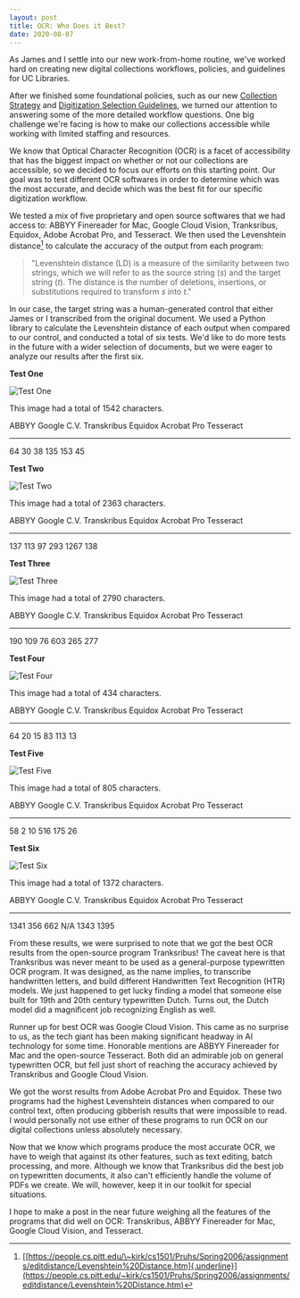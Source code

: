 ```yaml
---
layout: post
title: OCR: Who Does it Best?
date: 2020-08-07
---
```


As James and I settle into our new work-from-home routine, we've worked
hard on creating new digital collections workflows, policies, and
guidelines for UC Libraries.

After we finished some foundational policies, such as our new [Collection Strategy](/collection-strategy.md)
and [Digitization Selection Guidelines](/digitization-selection-guidelines.md),
we turned our attention to answering some of the more detailed workflow questions.
One big challenge we're facing is how to make our collections accessible
while working with limited staffing and resources.

We know that Optical Character Recognition (OCR) is a facet of
accessibility that has the biggest impact on whether or not our
collections are accessible, so we decided to focus our efforts on this
starting point. Our goal was to test different OCR softwares in order to
determine which was the most accurate, and decide which was the best fit
for our specific digitization workflow.

We tested a mix of five proprietary and open source softwares that we
had access to: ABBYY Finereader for Mac, Google Cloud Vision,
Tranksribus, Equidox, Adobe Acrobat Pro, and Tesseract. We then used the
Levenshtein distance[^1] to calculate the accuracy of the output from
each program:

> "Levenshtein distance (LD) is a measure of the similarity between two
> strings, which we will refer to as the source string (*s*) and the
> target string (*t*). The distance is the number of deletions,
> insertions, or substitutions required to transform *s* into *t*."

In our case, the target string was a human-generated control that either
James or I transcribed from the original document. We used a Python
library to calculate the Levenshtein distance of each output when
compared to our control, and conducted a total of six tests. We'd like
to do more tests in the future with a wider selection of documents, but
we were eager to analyze our results after the first six.

**Test One**

![Test One](https://uclibs.github.io/digitization-workflow/assets/US-80-9_b01_f02_002-test1.jpg)

This image had a total of 1542 characters.

  ABBYY   Google C.V.   Transkribus   Equidox   Acrobat Pro   Tesseract
  ------- ------------- ------------- --------- ------------- -----------
  64      30            38            135       153           45

**Test Two**

![Test Two](https://uclibs.github.io/digitization-workflow/assets/US-80-9_b01_f04_004-test2.jpg)

This image had a total of 2363 characters.

  ABBYY   Google C.V.   Transkribus   Equidox   Acrobat Pro   Tesseract
  ------- ------------- ------------- --------- ------------- -----------
  137     113           97            293       1267          138

**Test Three**

![Test Three](https://uclibs.github.io/digitization-workflow/assets/US-80-9_b04_f04_004-test3.jpg)

This image had a total of 2790 characters.

  ABBYY   Google C.V.   Transkribus   Equidox   Acrobat Pro   Tesseract
  ------- ------------- ------------- --------- ------------- -----------
  190     109           76            603       265           277

**Test Four**

![Test Four](https://uclibs.github.io/digitization-workflow/assets/US-80-9_b02_f03_003-test4.jpg)

This image had a total of 434 characters.

  ABBYY   Google C.V.   Transkribus   Equidox   Acrobat Pro   Tesseract
  ------- ------------- ------------- --------- ------------- -----------
  64      20            15            83        113           13

**Test Five**

![Test Five](https://uclibs.github.io/digitization-workflow/assets/zhdanov_1956-62_084-test5.jpg)

This image had a total of 805 characters.

  ABBYY   Google C.V.   Transkribus   Equidox   Acrobat Pro   Tesseract
  ------- ------------- ------------- --------- ------------- -----------
  58      2             10            516       175           26

**Test Six**

![Test Six](https://uclibs.github.io/digitization-workflow/assets/taftLetters_1901-10-21_1-test6.jpg)

This image had a total of 1372 characters.

  ABBYY   Google C.V.   Transkribus   Equidox   Acrobat Pro   Tesseract
  ------- ------------- ------------- --------- ------------- -----------
  1341    356           662           N/A       1343          1395

From these results, we were surprised to note that we got the best OCR
results from the open-source program Tranksribus! The caveat here is
that Tranksribus was never meant to be used as a general-purpose
typewritten OCR program. It was designed, as the name implies, to
transcribe handwritten letters, and build different Handwritten Text
Recognition (HTR) models. We just happened to get lucky finding a model
that someone else built for 19th and 20th century typewritten Dutch.
Turns out, the Dutch model did a magnificent job recognizing English as
well.

Runner up for best OCR was Google Cloud Vision. This came as no surprise
to us, as the tech giant has been making significant headway in AI
technology for some time. Honorable mentions are ABBYY Finereader for
Mac and the open-source Tesseract. Both did an admirable job on general
typewritten OCR, but fell just short of reaching the accuracy achieved
by Transkribus and Google Cloud Vision.

We got the worst results from Adobe Acrobat Pro and Equidox. These two
programs had the highest Levenshtein distances when compared to our
control text, often producing gibberish results that were impossible to
read. I would personally not use either of these programs to run OCR on
our digital collections unless absolutely necessary.

Now that we know which programs produce the most accurate OCR, we have
to weigh that against its other features, such as text editing, batch
processing, and more. Although we know that Tranksribus did the best job
on typewritten documents, it also can't efficiently handle the volume of
PDFs we create. We will, however, keep it in our toolkit for special
situations.

I hope to make a post in the near future weighing all the features of
the programs that did well on OCR: Transkribus, ABBYY Finereader for
Mac, Google Cloud Vision, and Tesseract.

[^1]: [[https://people.cs.pitt.edu/\~kirk/cs1501/Pruhs/Spring2006/assignments/editdistance/Levenshtein%20Distance.htm]{.underline}](https://people.cs.pitt.edu/~kirk/cs1501/Pruhs/Spring2006/assignments/editdistance/Levenshtein%20Distance.htm)
